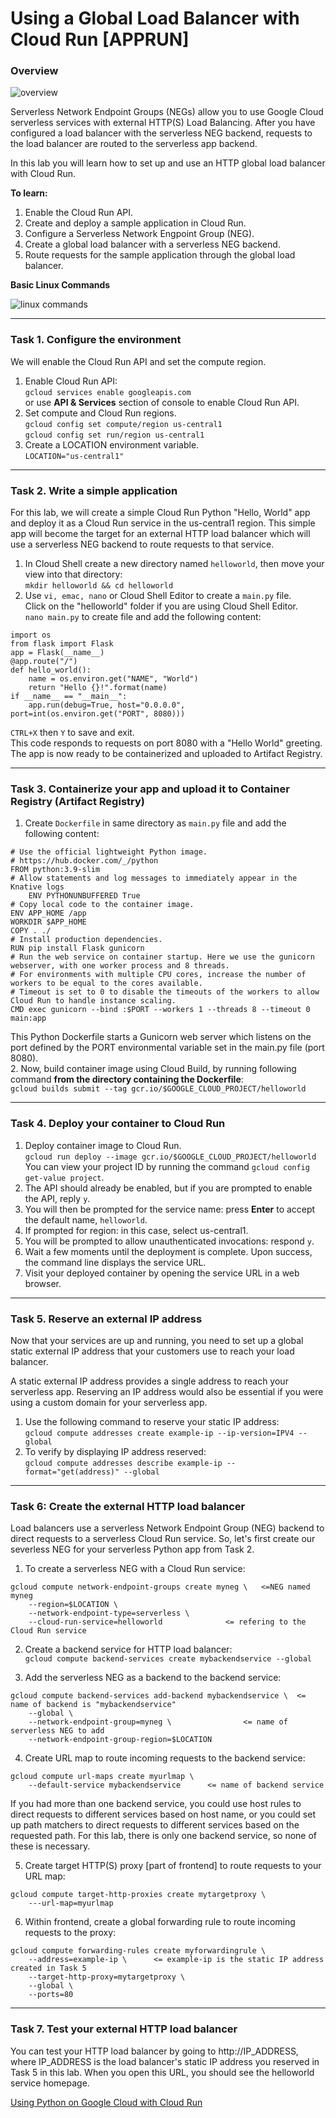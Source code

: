 # Using a Global Load Balancer with Cloud Run [APPRUN]

### Overview

![overview](https://github.com/TCLee-tech/Google/blob/15a7a633ba235470a235a23d703c86e40d8a01ea/Application%20Development%20with%20Cloud%20Run/Using%20Global%20Load%20Balancer%20with%20Cloud%20Run%20overview.jpeg)

Serverless Network Endpoint Groups (NEGs) allow you to use Google Cloud serverless services with external HTTP(S) Load Balancing. After you have configured a load balancer with the serverless NEG backend, requests to the load balancer are routed to the serverless app backend.

In this lab you will learn how to set up and use an HTTP global load balancer with Cloud Run.

**To learn:**
1. Enable the Cloud Run API.
2. Create and deploy a sample application in Cloud Run.
3. Configure a Serverless Network Engpoint Group (NEG).
4. Create a global load balancer with a serverless NEG backend.
5. Route requests for the sample application through the global load balancer.

**Basic Linux Commands**

![linux commands](https://github.com/TCLee-tech/Google/blob/16b08cb2b28816331ac8a8575b8fd010bfe250d0/Application%20Development%20with%20Cloud%20Run/Using%20Global%20Load%20Balancer%20with%20Cloud%20Run%20linux%20commands.jpeg)

<hr>

### Task 1. Configure the environment
 We will enable the Cloud Run API and set the compute region.
 1. Enable Cloud Run API:  
 `gcloud services enable googleapis.com`  
 or use **API & Services** section of console to enable Cloud Run API.  
 2. Set compute and Cloud Run regions.  
 `gcloud config set compute/region us-central1`  
 `gcloud config set run/region us-central1`  
 3. Create a LOCATION environment variable.  
 `LOCATION="us-central1"`  

 <hr>

 ### Task 2. Write a simple application
For this lab, we will create a simple Cloud Run Python "Hello, World" app and deploy it as a Cloud Run service in the us-central1 region. This simple app will become the target for an external HTTP load balancer which will use a serverless NEG backend to route requests to that service.

1. In Cloud Shell create a new directory named `helloworld`, then move your view into that directory:  
`mkdir helloworld && cd helloworld`  
2. Use `vi, emac, nano` or Cloud Shell Editor to create a `main.py` file.  
Click on the "helloworld" folder if you are using Cloud Shell Editor.  
`nano main.py` to create file and add the following content:  
```
import os
from flask import Flask
app = Flask(__name__)
@app.route("/")
def hello_world():
    name = os.environ.get("NAME", "World")
    return "Hello {}!".format(name)
if __name__ == "__main__":
    app.run(debug=True, host="0.0.0.0", port=int(os.environ.get("PORT", 8080)))
```
`CTRL+X` then `Y` to save and exit.  
This code responds to requests on port 8080 with a "Hello World" greeting. The app is now ready to be containerized and uploaded to Artifact Registry.  

<hr>

### Task 3. Containerize your app and upload it to Container Registry (Artifact Registry)
1. Create `Dockerfile` in same directory as `main.py` file and add the following content:
```
# Use the official lightweight Python image.
# https://hub.docker.com/_/python
FROM python:3.9-slim
# Allow statements and log messages to immediately appear in the Knative logs
    ENV PYTHONUNBUFFERED True
# Copy local code to the container image.
ENV APP_HOME /app
WORKDIR $APP_HOME
COPY . ./
# Install production dependencies.
RUN pip install Flask gunicorn
# Run the web service on container startup. Here we use the gunicorn webserver, with one worker process and 8 threads.
# For environments with multiple CPU cores, increase the number of workers to be equal to the cores available.
# Timeout is set to 0 to disable the timeouts of the workers to allow Cloud Run to handle instance scaling.  
CMD exec gunicorn --bind :$PORT --workers 1 --threads 8 --timeout 0 main:app  
```
This Python Dockerfile starts a Gunicorn web server which listens on the port defined by the PORT environmental variable set in the main.py file (port 8080).    
2. Now, build container image using Cloud Build, by running following command **from the directory containing the Dockerfile**:  
`gcloud builds submit --tag gcr.io/$GOOGLE_CLOUD_PROJECT/helloworld`  

<hr>

### Task 4. Deploy your container to Cloud Run

1. Deploy container image to Cloud Run.  
`gcloud run deploy --image gcr.io/$GOOGLE_CLOUD_PROJECT/helloworld`    
You can view your project ID by running the command `gcloud config get-value project`.  
2. The API should already be enabled, but if you are prompted to enable the API, reply `y`.  
3. You will then be prompted for the service name: press **Enter** to accept the default name, `helloworld`.  
4. If prompted for region: in this case, select us-central1.    
5. You will be prompted to allow unauthenticated invocations: respond `y`.  
6. Wait a few moments until the deployment is complete. Upon success, the command line displays the service URL.  
7. Visit your deployed container by opening the service URL in a web browser.  

<hr>

### Task 5. Reserve an external IP address
Now that your services are up and running, you need to set up a global static external IP address that your customers use to reach your load balancer.

A static external IP address provides a single address to reach your serverless app. Reserving an IP address would also be essential if you were using a custom domain for your serverless app.

1. Use the following command to reserve your static IP address:  
`gcloud compute addresses create example-ip --ip-version=IPV4 --global`  
2. To verify by displaying IP address reserved:  
`gcloud compute addresses describe example-ip --format="get(address)" --global`  

<hr>

### Task 6: Create the external HTTP load balancer
Load balancers use a serverless Network Endpoint Group (NEG) backend to direct requests to a serverless Cloud Run service.
So, let's first create our severless NEG for your serverless Python app from Task 2.

1. To create a serverless NEG with a Cloud Run service:
```
gcloud compute network-endpoint-groups create myneg \   <=NEG named myneg
    --region=$LOCATION \
    --network-endpoint-type=serverless \
    --cloud-run-service=helloworld              <= refering to the Cloud Run service
```

2. Create a backend service for HTTP load balancer:  
`gcloud compute backend-services create mybackendservice --global`  

3. Add the serverless NEG as a backend to the backend service:  
```
gcloud compute backend-services add-backend mybackendservice \  <= name of backend is "mybackendservice"
    --global \
    --network-endpoint-group=myneg \                <= name of serverless NEG to add
    --network-endpoint-group-region=$LOCATION
```

4. Create URL map to route incoming requests to the backend service:
```
gcloud compute url-maps create myurlmap \
    --default-service mybackendservice      <= name of backend service
```

If you had more than one backend service, you could use host rules to direct requests to different services based on host name, or you could set up path matchers to direct requests to different services based on the requested path. For this lab, there is only one backend service, so none of these is necessary.

5. Create target HTTP(S) proxy [part of frontend] to route requests to your URL map:  
```
gcloud compute target-http-proxies create mytargetproxy \
    ---url-map=myurlmap
```
6. Within frontend, create a global forwarding rule to route incoming requests to the proxy:  
```
gcloud compute forwarding-rules create myforwardingrule \
    --address=example-ip \      <= example-ip is the static IP address created in Task 5
    --target-http-proxy=mytargetproxy \
    --global \
    --ports=80
```

<hr>

### Task 7. Test your external HTTP load balancer
You can test your HTTP load balancer by going to http://IP_ADDRESS, where IP_ADDRESS is the load balancer's static IP address you reserved in Task 5 in this lab. When you open this URL, you should see the helloworld service homepage.

[Using Python on Google Cloud with Cloud Run](https://www.youtube.com/watch?v=s2TIWIzCftM&list=PLIivdWyY5sqJwq_pgOxcHzusWjXDVCEiX)

